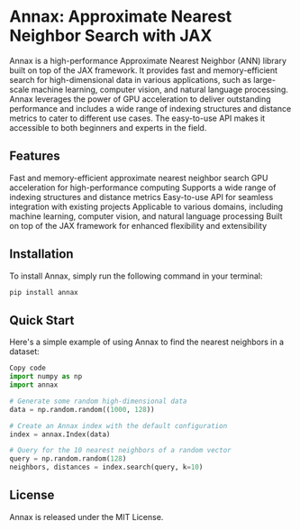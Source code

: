 # Annax: Approximate Nearest Neighbor Search with JAX

Annax is a high-performance Approximate Nearest Neighbor (ANN) library built on top of the JAX framework. It provides fast and memory-efficient search for high-dimensional data in various applications, such as large-scale machine learning, computer vision, and natural language processing. Annax leverages the power of GPU acceleration to deliver outstanding performance and includes a wide range of indexing structures and distance metrics to cater to different use cases. The easy-to-use API makes it accessible to both beginners and experts in the field.

## Features

Fast and memory-efficient approximate nearest neighbor search
GPU acceleration for high-performance computing
Supports a wide range of indexing structures and distance metrics
Easy-to-use API for seamless integration with existing projects
Applicable to various domains, including machine learning, computer vision, and natural language processing
Built on top of the JAX framework for enhanced flexibility and extensibility

## Installation

To install Annax, simply run the following command in your terminal:

```bash
pip install annax
```

## Quick Start

Here's a simple example of using Annax to find the nearest neighbors in a dataset:

```python
Copy code
import numpy as np
import annax

# Generate some random high-dimensional data
data = np.random.random((1000, 128))

# Create an Annax index with the default configuration
index = annax.Index(data)

# Query for the 10 nearest neighbors of a random vector
query = np.random.random(128)
neighbors, distances = index.search(query, k=10)
```

## License

Annax is released under the MIT License.
